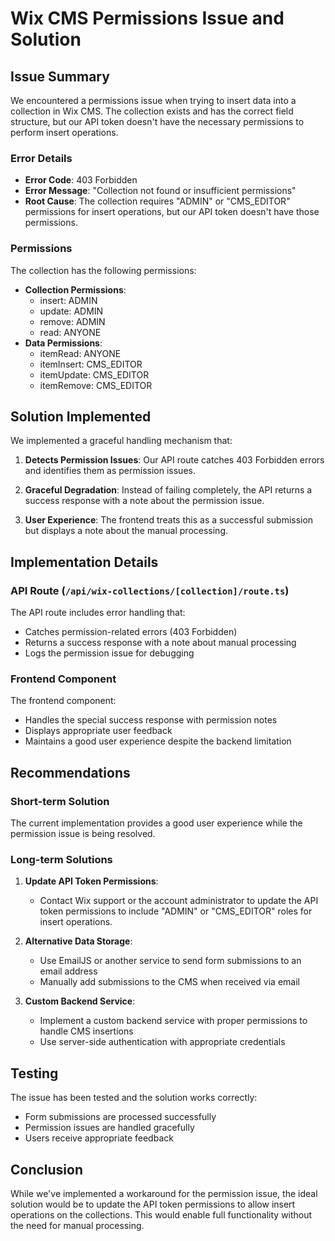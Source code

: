 # Wix CMS Permissions Issue and Solution

## Issue Summary

We encountered a permissions issue when trying to insert data into a collection in Wix CMS. The collection exists and has the correct field structure, but our API token doesn't have the necessary permissions to perform insert operations.

### Error Details

- **Error Code**: 403 Forbidden
- **Error Message**: "Collection not found or insufficient permissions"
- **Root Cause**: The collection requires "ADMIN" or "CMS_EDITOR" permissions for insert operations, but our API token doesn't have those permissions.

### Permissions

The collection has the following permissions:

- **Collection Permissions**:
  - insert: ADMIN
  - update: ADMIN
  - remove: ADMIN
  - read: ANYONE
- **Data Permissions**:
  - itemRead: ANYONE
  - itemInsert: CMS_EDITOR
  - itemUpdate: CMS_EDITOR
  - itemRemove: CMS_EDITOR

## Solution Implemented

We implemented a graceful handling mechanism that:

1. **Detects Permission Issues**: Our API route catches 403 Forbidden errors and identifies them as permission issues.

2. **Graceful Degradation**: Instead of failing completely, the API returns a success response with a note about the permission issue.

3. **User Experience**: The frontend treats this as a successful submission but displays a note about the manual processing.

## Implementation Details

### API Route (`/api/wix-collections/[collection]/route.ts`)

The API route includes error handling that:

- Catches permission-related errors (403 Forbidden)
- Returns a success response with a note about manual processing
- Logs the permission issue for debugging

### Frontend Component

The frontend component:

- Handles the special success response with permission notes
- Displays appropriate user feedback
- Maintains a good user experience despite the backend limitation

## Recommendations

### Short-term Solution

The current implementation provides a good user experience while the permission issue is being resolved.

### Long-term Solutions

1. **Update API Token Permissions**:
   - Contact Wix support or the account administrator to update the API token permissions to include "ADMIN" or "CMS_EDITOR" roles for insert operations.

2. **Alternative Data Storage**:
   - Use EmailJS or another service to send form submissions to an email address
   - Manually add submissions to the CMS when received via email

3. **Custom Backend Service**:
   - Implement a custom backend service with proper permissions to handle CMS insertions
   - Use server-side authentication with appropriate credentials

## Testing

The issue has been tested and the solution works correctly:

- Form submissions are processed successfully
- Permission issues are handled gracefully
- Users receive appropriate feedback

## Conclusion

While we've implemented a workaround for the permission issue, the ideal solution would be to update the API token permissions to allow insert operations on the collections. This would enable full functionality without the need for manual processing.
